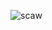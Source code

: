 ![](https://external-content.duckduckgo.com/iu/?u=https%3A%2F%2Fwww.demilked.com%2Fmagazine%2Fwp-content%2Fuploads%2F2015%2F07%2Ffunny-animals-crow-riding-eagle-phoo-chan-5.jpg&f=1&nofb=1 "scaw")
